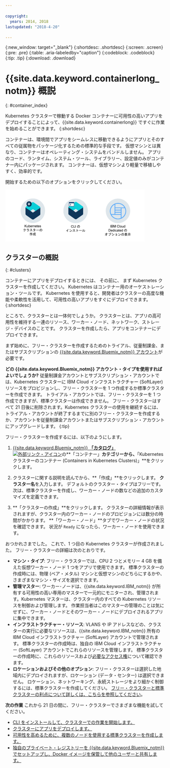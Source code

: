 ```yaml
---

copyright:
  years: 2014, 2018
lastupdated: "2018-4-20"

---
```


{:new_window: target="_blank"}
{:shortdesc: .shortdesc}
{:screen: .screen}
{:pre: .pre}
{:table: .aria-labeledby="caption"}
{:codeblock: .codeblock}
{:tip: .tip}
{:download: .download}


# {{site.data.keyword.containerlong_notm}} 概説
{: #container_index}

Kubernetes クラスターで稼動する Docker コンテナーに可用性の高いアプリをデプロイすることによって、{{site.data.keyword.containerlong}} ですぐに作業を始めることができます。
{:shortdesc}

コンテナーは、環境間でアプリをシームレスに移動できるようにアプリとそのすべての従属物をパッケージ化するための標準的な手段です。 仮想マシンとは異なり、コンテナーはオペレーティング・システムをバンドルしません。 アプリのコード、ランタイム、システム・ツール、ライブラリー、設定値のみがコンテナー内にパッケージされます。 コンテナーは、仮想マシンより軽量で移植しやすく、効率的です。


開始するための以下のオプションをクリックしてください。

<img usemap="#home_map" border="0" class="image" id="image_ztx_crb_f1b" src="images/cs_public_dedicated_options.png" width="440" alt="アイコンをクリックすると、すぐに {{site.data.keyword.containershort_notm}} を開始できます。{{site.data.keyword.Bluemix_dedicated_notm}} では、このアイコンをクリックするとオプションが表示されます。" style="width:440px;" />
<map name="home_map" id="home_map">
<area href="#clusters" alt="{{site.data.keyword.Bluemix_notm}} の Kubernetes クラスターの概説" title="{{site.data.keyword.Bluemix_notm}} の Kubernetes クラスターの概説" shape="rect" coords="-7, -8, 108, 211" />
<area href="cs_cli_install.html" alt="CLI をインストールします。" title="CLI をインストールします。" shape="rect" coords="155, -1, 289, 210" />
<area href="cs_dedicated.html#dedicated_environment" alt="{{site.data.keyword.Bluemix_dedicated_notm}} クラウド環境" title="{{site.data.keyword.Bluemix_notm}} クラウド環境" shape="rect" coords="326, -10, 448, 218" />
</map>


## クラスターの概説
{: #clusters}

コンテナーにアプリをデプロイするときには、 その前に、 まず Kubernetes クラスターを作成してください。 Kubernetes はコンテナー用のオーケストレーション・ツールです。 Kubernetes を使用すると、開発者はクラスターの高度な機能や柔軟性を活用して、可用性の高いアプリをすぐにデプロイできます。
{:shortdesc}

ところで、クラスターとは一体何でしょうか。 クラスターとは、アプリの高可用性を維持する一連のリソース、ワーカー・ノード、ネットワーク、ストレージ・デバイスのことです。 クラスターを作成したら、アプリをコンテナーにデプロイできます。

まず始めに、フリー・クラスターを作成するためのトライアル、従量制課金、またはサブスクリプションの [{{site.data.keyword.Bluemix_notm}} アカウント](https://console.bluemix.net/registration/)が必要です。

**どの {{site.data.keyword.Bluemix_notm}} アカウント・タイプを使用すればよいでしょうか?** 従量制課金アカウントとサブスクリプション・アカウントでは、Kubernetes クラスターに IBM Cloud インフラストラクチャー (SoftLayer) リソースをプロビジョンし、フリー・クラスターを 1 つ作成するか標準クラスターを作成できます。 トライアル・アカウントでは、フリー・クラスターを 1 つ作成できますが、標準クラスターは作成できません。 フリー・クラスターはすべて 21 日後に削除されます。Kubernetes クラスターの使用を継続するには、トライアル・アカウントが終了するまでに別のフリー・クラスターを作成するか、アカウントを従量制課金アカウントまたはサブスクリプション・アカウントにアップグレードします。
{:tip}

フリー・クラスターを作成するには、以下のようにします。

1.  [{{site.data.keyword.Bluemix_notm}} **「カタログ」** ![外部リンク・アイコン](../icons/launch-glyph.svg "外部リンク・アイコン")](https://console.bluemix.net/catalog/?category=containers)の**「コンテナー」**カテゴリーから、**「Kubernetes クラスターのコンテナー (Containers in Kubernetes Clusters)」**をクリックします。

2.  クラスターに関する説明を読んでから、**「作成」**をクリックします。 **クラスター名**を入力します。 デフォルトのクラスター・タイプはフリーです。 次は、標準クラスターを作成し、ワーカー・ノードの数などの追加のカスタマイズを定義できます。

3.  **「クラスターの作成」**をクリックします。 クラスターの詳細情報が表示されますが、クラスター内のワーカー・ノードのプロビジョンには数分の時間がかかります。 **「ワーカー・ノード」**タブでワーカー・ノードの状況を確認できます。 状況が `Ready` になったら、ワーカー・ノードを使用できます。

おつかれさまでした。 これで、1 つ目の Kubernetes クラスターが作成されました。 フリー・クラスターの詳細は次のとおりです。

*   **マシン・タイプ**: フリー・クラスターでは、CPU 2 つとメモリー 4 GB を備えた仮想ワーカー・ノード 1 つをアプリで使用できます。 標準クラスターの作成時には、物理 (ベア・メタル) マシンと仮想マシンのどちらにするかや、さまざまなマシン・サイズを選択できます。
*   **管理マスター**: ワーカー･ノードは、{{site.data.keyword.IBM_notm}} が所有する可用性の高い専用のマスターで一元的にモニターされ、管理されます。Kubernetes マスターは、クラスター内のすべての Kubernetes リソースを制御および管理します。 作業担当者はこのマスターの管理のことは気にせずに、ワーカー・ノードとそのワーカー・ノードにデプロイされるアプリに集中できます。
*   **インフラストラクチャー・リソース**: VLANS や IP アドレスなどの、クラスターの実行に必要なリソースは、{{site.data.keyword.IBM_notm}} 所有の IBM Cloud インフラストラクチャー (SoftLayer) アカウントで管理されます。 標準クラスターの作成時は、独自の IBM Cloud インフラストラクチャー (SoftLayer) アカウントでこれらのリソースを管理します。 標準クラスターの作成時に、これらのリソースおよび[必要なアクセス権](cs_users.html#infra_access)について確認できます。
*   **ロケーションおよびその他のオプション**: フリー・クラスターは選択した地域内にデプロイされますが、ロケーション (データ・センター) は選択できません。 ロケーション、ネットワーキング、永続ストレージをより細かく制御するには、標準クラスターを作成してください。 [フリー・クラスターと標準クラスターの利点について詳しくは、こちらを参照してください](cs_why.html#cluster_types)。


**次の作業**
これから 21 日の間に、フリー・クラスターでさまざまな機能を試してください。

* [CLI をインストールして、クラスターでの作業を開始します。](cs_cli_install.html#cs_cli_install)
* [クラスターにアプリをデプロイします。](cs_app.html#app_cli)
* [可用性を高めるために、複数のノードを使用する標準クラスターを作成します。](cs_clusters.html#clusters_ui)
* [独自のプライベート・レジストリーを {{site.data.keyword.Bluemix_notm}} でセットアップし、Docker イメージを保管して他のユーザーと共有します。](/docs/services/Registry/index.html)

